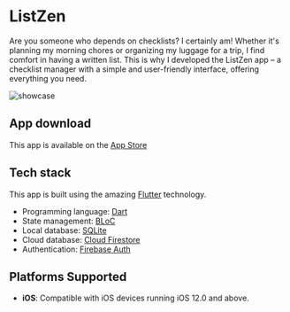 # ListZen

Are you someone who depends on checklists? I certainly am! Whether it's planning my morning chores or organizing my luggage for a trip, I find comfort in having a written list. This is why I developed the ListZen app – a checklist manager with a simple and user-friendly interface, offering everything you need.

![showcase](https://github.com/juliab/listzen/assets/983597/41237a47-54fd-4ff7-ab51-a4044787224e)

## App download

This app is available on the [App Store](https://apps.apple.com/ca/app/listzen/id6464216710)

## Tech stack

This app is built using the amazing [Flutter](https://flutter.dev) technology.

- Programming language: [Dart](https://dart.dev)
- State management: [BLoC](https://bloclibrary.dev/#/)
- Local database: [SQLite](https://www.sqlite.org/index.html)
- Cloud database: [Cloud Firestore](https://firebase.google.com/docs/firestore)
- Authentication: [Firebase Auth](https://firebase.google.com/docs/auth)

## Platforms Supported

- **iOS**: Compatible with iOS devices running iOS 12.0 and above.



